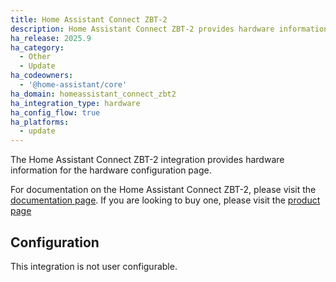 ```yaml
---
title: Home Assistant Connect ZBT-2
description: Home Assistant Connect ZBT-2 provides hardware information for the hardware configuration page.
ha_release: 2025.9
ha_category:
  - Other
  - Update
ha_codeowners:
  - '@home-assistant/core'
ha_domain: homeassistant_connect_zbt2
ha_integration_type: hardware
ha_config_flow: true
ha_platforms:
  - update
---
```


The Home Assistant Connect ZBT-2 integration provides hardware information for the hardware configuration page.

For documentation on the Home Assistant Connect ZBT-2, please visit the [documentation page](https://support.nabucasa.com/hc/en-us/categories/24734620813469).
If you are looking to buy one, please visit the [product page](https://home-assistant.io/connectzbt2)

## Configuration

This integration is not user configurable.

